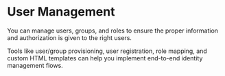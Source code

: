 # User Management

You can manage users, groups, and roles to ensure the proper information and authorization is given to the right users.

Tools like user/group provisioning, user registration, role mapping, and custom HTML templates can help you implement end-to-end identity management flows.
